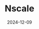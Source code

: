 ---  
layout: startup_page  
title: "Nscale"  
id: "nscale.com"  
permalink: "/nscalenscale.com12092024/"  
website: "https://www.nscale.com/"  
funding_round: "Series A"  
funding_amount: "$155M"  
investors: "Sandton Capital Partners, Kestrel, Bluesky Asset Management, Florence Capital"  
about: "Nscale develops sustainable AI-ready data centers, deploys massive-scale GPU infrastructure, and delivers high-performance AI cloud services. Its full-stack approach allows for co-designing data center and GPU supercluster infrastructure, optimizing speed, performance, and efficiency for AI workloads. The company offers bespoke GPU clusters for various clients, including governments, AI scale-ups, and global enterprises."  
markets: "AI, Cloud Computing, Data Centers, Artificial Intelligence (AI), GPU, Information Technology, Internet, Telecommunications"  
hq: "London, England, United Kingdom"  
founded_year: "2024"  
linkedin: "https://www.linkedin.com/company/nscale-cloud"  
twitter: "https://twitter.com/nscale_cloud"  
instagram: ""  
facebook: ""  
crunchbase: "https://www.crunchbase.com/organization/nscale"  
pitchbook: "https://pitchbook.com/profiles/company/593750-17"  

date_display: "09-Dec-2024"  
date: "2024-12-09"

# SEO Optimization  
meta_title: "Nscale - Series A Funding ($155M)"  
meta_description: "Nscale, Nscale develops sustainable AI-ready data centers, deploys massive-scale GPU infrastructure, and delivers high-performance AI cloud services. Its full..."  
meta_keywords: "Nscale, AI, Cloud Computing, Data Centers, Artificial Intelligence (AI), GPU, Information Technology, Internet, Telecommunications, Series A funding"  
canonical_url: "https://startup.projectstartups.com/nscalenscale.com12092024/"  
---